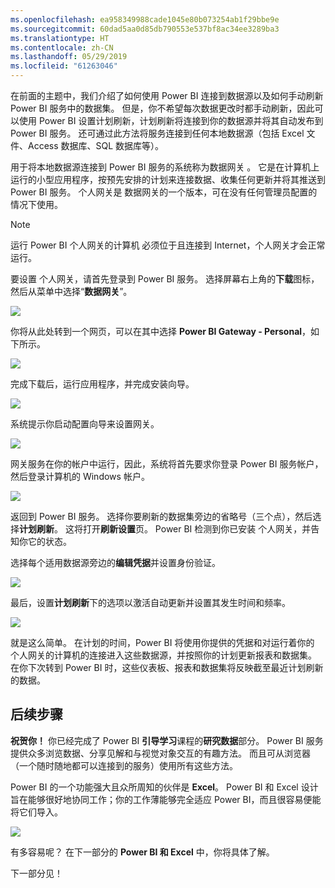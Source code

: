 ```yaml
---
ms.openlocfilehash: ea958349988cade1045e80b073254ab1f29bbe9e
ms.sourcegitcommit: 60dad5aa0d85db790553e537bf8ac34ee3289ba3
ms.translationtype: HT
ms.contentlocale: zh-CN
ms.lasthandoff: 05/29/2019
ms.locfileid: "61263046"
---
```

在前面的主题中，我们介绍了如何使用 Power BI 连接到数据源以及如何手动刷新 Power BI 服务中的数据集。 但是，你不希望每次数据更改时都手动刷新，因此可以使用 Power BI 设置计划刷新，计划刷新将连接到你的数据源并将其自动发布到 Power BI 服务。 还可通过此方法将服务连接到任何本地数据源（包括 Excel 文件、Access 数据库、SQL 数据库等）。

用于将本地数据源连接到 Power BI 服务的系统称为数据网关  。 它是在计算机上运行的小型应用程序，按预先安排的计划来连接数据、收集任何更新并将其推送到 Power BI 服务。  个人网关是  数据网关的一个版本，可在没有任何管理员配置的情况下使用。

>[!NOTE]
>运行 Power BI 个人网关的计算机   必须位于且连接到 Internet，个人网关才会正常运行。
> 

要设置  个人网关，请首先登录到 Power BI 服务。 选择屏幕右上角的**下载**图标，然后从菜单中选择“**数据网关**”。

![](media/4-6-install-configure-personal-gateway/4-6_1b.png)

你将从此处转到一个网页，可以在其中选择 **Power BI Gateway - Personal**，如下所示。

![](media/4-6-install-configure-personal-gateway/4-6_2b.png)

完成下载后，运行应用程序，并完成安装向导。

![](media/4-6-install-configure-personal-gateway/4-6_3a.png)

系统提示你启动配置向导来设置网关。

![](media/4-6-install-configure-personal-gateway/4-6_3b.png)

网关服务在你的帐户中运行，因此，系统将首先要求你登录 Power BI 服务帐户，然后登录计算机的 Windows 帐户。

![](media/4-6-install-configure-personal-gateway/4-6_3c.png)

返回到 Power BI 服务。 选择你要刷新的数据集旁边的省略号（三个点），然后选择**计划刷新**。 这将打开**刷新设置**页。 Power BI 检测到你已安装  个人网关，并告知你它的状态。

选择每个适用数据源旁边的**编辑凭据**并设置身份验证。

![](media/4-6-install-configure-personal-gateway/4-6_6.png)

最后，设置**计划刷新**下的选项以激活自动更新并设置其发生时间和频率。

![](media/4-6-install-configure-personal-gateway/4-6_7.png)

就是这么简单。 在计划的时间，Power BI 将使用你提供的凭据和对运行着你的  个人网关的计算机的连接进入这些数据源，并按照你的计划更新报表和数据集。 在你下次转到 Power BI 时，这些仪表板、报表和数据集将反映截至最近计划刷新的数据。

## <a name="next-steps"></a>后续步骤
**祝贺你！** 你已经完成了 Power BI **引导学习**课程的**研究数据**部分。 Power BI 服务提供众多浏览数据、分享见解和与视觉对象交互的有趣方法。 而且可从浏览器（一个随时随地都可以连接到的服务）使用所有这些方法。

Power BI 的一个功能强大且众所周知的伙伴是 **Excel**。 Power BI 和 Excel 设计旨在能够很好地协同工作；你的工作薄能够完全适应 Power BI，而且很容易便能将它们导入。

![](media/4-6-install-configure-personal-gateway/5-1_1.png)

有多容易呢？ 在下一部分的 **Power BI 和 Excel** 中，你将具体了解。

下一部分见！

